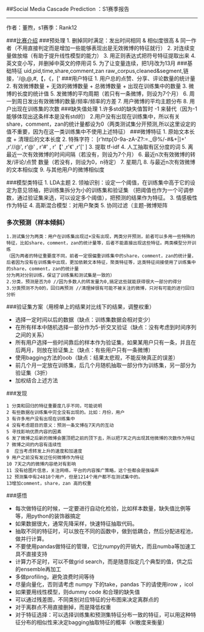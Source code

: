 ##Social Media Cascade Prediction ：S1赛季报告

-----
作者：董煦，s1赛季：Rank12

###[比赛介绍](http://tianchi.aliyun.com/competition/introduction.htm?spm=5176.100068.5678.1.fOqq0e&raceId=5)
###预处理
	1. 删掉同时满足：发出时间相同 & 相似度很高 & 同一作者（不用直接判定而是增加一些能够表现出是无效微博的特征就行）
    2. 对连续变量做放缩（有助于提升线性模型的能力）
    3. 用正则表达式把符号特征提取出来
    4. 英文变小写，并删掉中英文的停用词 
    5. 为了让变量连续，把1月改为13月 
###基础特征
	uid,pid,time,share,comment,zan raw_corpus,cleaned&segment,链接，'/@,@,#,【，《，['
###用户特征
    1. 用户总的点赞、分享、评论数量的统计量 
    2. 有效微博数量 +  无效的微博数量 + 总微博数量 + 出现在训练集中的数量
    3. 微博的长度的统计值
    5. 发微博的平均周期（若只有一条微博，则设为7个月）
    6. 周一到周日发出有效微博的数量/频率/频率的方差
    7. 用户微博的平均主题分布
    8. 用户出现在训练集的次数
###缺失值处理
	1.许多std的缺失值暂时 -1 来替代（因为-1能够体现出这条样本是没有std的）
	2.用户没有出现在训练集中，所以有关share，comment，zan的统计量都设为0（两类测试集分开预测,所以这里设定的值不重要，因为在这一类训练集中不使用上述特征）
###微博特征
    1. 原始文本长度 + 清理后的文本长度
    2. 特殊字符： [r'http[0-9a-zA-Z?:=._@%/\-#&\+|]+' ,r'//@',   r'@' ,  r'#' ,  r'【' ,r'《' ,r'\[' ]
    3. 提取 tf-idf 
    4. 人工抽取有区分度的词
    5. 离最近一次有效微博的时间间隔（若没有，则设为7个月）
    6. 最近n次有效微博的转发/评论/点赞 数量（若没有，则设为0，n待定）
    7. 星期几
    8. 与最近n次有效微博的文本相似度
    9. 与其他用户的微博相似度
        
###模型类特征
    1. LDA主题
    2. 领袖识别：设定一个阈值，在训练集中高于它的设定为意见领袖，把训练集拆分为小的训练集和验证集
    （把阈值也作为一个可调参数，通过验证集来选，可以设定多个阈值），把预测的结果作为特征。
    3. 情感极性作为特征	
    4. 高斯混合模型：对用户聚类
    5. 协同过滤（主题-微博矩阵

### 多次预测（样本倾斜）
	1.测试集分为两类：用户在训练集出现过+没有出现，两类分开预测，前者可以多用一些特殊的特征，比如share，comment，zan的统计量等，后者不能直接出现这些特征。两类模型分开训练
	（因为两者的特征重要度不同，前者一定很偏重训练集中的share，comment，zan的统计量，
	后者因为没有在训练集中出现，更加依赖文本特征，聚类特征等，这类特征间接使用了训练集中的share，comment，zan的统计量
	分为两对分别训练，保证了训练集和测试集是一致的） 
    2.分类，预测是否为0 //因为多数人的转发量为0,搞定这些就能获得很大一部分的得分
    3.分类预测不为0的，回归再预测 //清理掉很有可能不被关注的微博，只对有可能的进行回归分析

###验证集方案（用榜单上的结果对比线下的结果，调整权重）
 - 选择一定时间以后的数据（缺点：训练集数据会相对变少）
 - 在所有样本中随机选择一部分作为5-折交叉验证（缺点：没有考虑到时间序列之间的关系）
 - 所有用户选择一些时间靠后的样本作为验证集，如果某用户只有一条，并且在后两月，则放在验证集上（缺点：有些用户只有一条微博）
 - 使用bagging方法的oob（缺点：结果太悲观，不能反映真正的误差）
 - 前几个月一定放在训练集，后几个月随机抽取一部分作为训练集，另一部分为验证集（3折）
 - 加权结合上述方法

###发现

	1 分类和回归的特征重要度几乎不同，可能说明
	2 有些数据在训练集中完全没有出现的。比如：月份，用户
	3 有许多用户没有出现在训练集中
	4 没有考虑题目的意义：预测一条文博在7天内的互动
	5 寻找影响优质内容的因素
	6 发了微博之后新的微博会置顶把之前的顶下去，所以把7天之内出现其他微博的次数作为特征
	7 微博之间的内容有连续性
	8  应当考虑转发上升的速度和加速度 
	9 用户之前没有发过任何微博作为特征
	10 7天之内的微博内容绝对有影响
    11 没有给图片信息，关注网络，平台的内容推广策略，这个些都会是强噪声
    12 预测集中有24818个用户，但是1214个用户都不在测试集中的。
    13增加comment，share，zan 高的权重


###感悟
- 每次做特征的时候，一定要进行自动化检验，比如样本数量，缺失值比例等等，用python的装饰器搞定
- 如果数据很大，通常先降采样，快速特征抽取代码。
- 抽取不同的特征时，可以放在不同的函数中，做到低耦合，然后分配进程池，做并行计算。
- 不要使用pandas做特征的管理，它比numpy的开销大，而且numba等加速工具不直接支持
- 计算力不足时，可以不做grid search，而是随意指定几个典型的值，供之后的ensemble再加工
- 多做profiling，避免浪费时间等待
- 尽量向量化，否则请考虑 numpy 下的take，pandas 下的请使用irow ，icol
- 如果要用线性模型，则dummy code 和合理的缺失值
- 可以通过残差图，不同类别对应特征的分布图来决定离群点的
- 对于离群点不用直接删掉，而是降低权重
- 对于特征选择：可以选择训练集和预测集特征分布一致的特征，可以用这种特征分布的相似性来决定bagging抽取特征的概率（kl散度来衡量）
